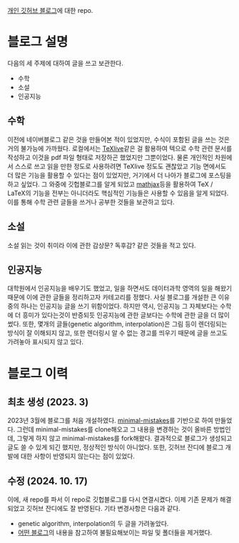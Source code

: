[개인 깃허브 블로그](https://govin08.github.io)에 대한 repo.

# 블로그 설명
다음의 세 주제에 대하여 글을 쓰고 보관한다.
- 수학
- 소설
- 인공지능

## 수학
이전에 네이버블로그 같은 것을 만들어본 적이 있었지만, 수식이 포함된 글을 쓰는 것은 거의 불가능에 가까웠다.
로컬에서는 [TeXlive](https://www.tug.org/texlive/)같은 걸 활용하여 텍으로 수학 관련 문서를 작성하고 이것을 pdf 파일 형태로 저장하곤 했었지만 그뿐이었다.
물론 개인적인 차원에서 스스로 쓰고 읽을 만한 정도로 사용하려면 TeXlive 정도도 괜찮았고 기능 면에서도 더 많은 기능을 활용할 수 있다는 점이 있었지만, 거기에서 더 나아가 블로그에 포스팅을 하고 싶었다.
그 와중에 깃헙블로그를 알게 되었고 [mathjax](https://govin08.github.io/mathematics/mathjax/)등을 활용하여 TeX / LaTeX의 기능을 전부는 아니더라도 핵심적인 기능들은 사용할 수 있음을 알게 되었다.
이를 통해 수학 관련 글들을 쓰거나 공부한 것들을 보관하고 있다.

## 소설
소설 읽는 것이 취미라 이에 관한 감상문? 독후감? 같은 것들을 적고 있다.

## 인공지능
대학원에서 인공지능을 배우기도 했었고, 일을 하면서도 데이터과학 영역의 일을 해왔기 때문에 이에 관한 글들을 정리하고자 카테고리를 정했다.
사실 블로그를 개설한 큰 이유 중의 하나는 인공지능 글을 쓰기 위함이었다.
하지만 역시, 인공지능 그 자체보다는 수학에 더 흥미가 있다는것이 반증되듯 인공지능에 관한 글보다는 수학에 관한 글을 더 많이 썼다.
또한, 몇개의 글들(genetic algorithm, interpolation)은 그림 등이 렌더링되는 방식이 잘 이해되지 않고, 또한 렌더링시 알 수 없는 경고를 띄우기 때문에 글을 쓰고도 가려놓아 표시되지 않고 있다.
<!-- 다만, 많은 글을 쓰지 않았기도 했고, 글을 썼다고 하더라도 마음에 들지 않아서 가린 경우가 두 건 있었다. -->

# 블로그 이력

## 최초 생성 (2023. 3)
2023년 3월에 블로그를 처음 개설하였다.
[minimal-mistakes](https://github.com/mmistakes/minimal-mistakes)를 기반으로 하여 만들었다.
그런데 minimal-mistakes를 clone해오고 그 내용을 변경하는 것이 올바른 방법인데, 그렇게 하지 않고 minimal-mistakes를 fork해왔다.
결과적으로 블로그가 생성되고 글도 쓸 수 있게 되긴 했지만, 정상적인 방식이 아니었다.
또한, 깃허브 잔디에 블로그 개발에 대한 사항이 반영되지 않는다는 점이 있었다.

## 수정 (2024. 10. 17)
이에, 새 repo를 파서 이 repo로 깃헙블로그를 다시 연결시켰다.
이제 기존 문제가 해결되었고 깃허브 잔디에도 잘 반영된다.
기타 변경사항은 다음과 같다.
- genetic algorithm, interpolation의 두 글을 가려놓았다.
- [어떤 블로그](https://velog.io/@eona1301/Github-Blog-Jekyll-minimal-mistakes-%EC%8B%9C%EC%9E%91%ED%95%98%EA%B8%B0)의 내용을 참고하여 불필요해보이는 파일 및 폴더들을 제거했다.
